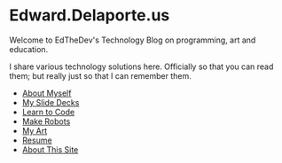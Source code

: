 # Edward.Delaporte.us

Welcome to EdTheDev's Technology Blog on programming, art and education.

I share various technology solutions here. Officially so that you can read them; but really just so that I can remember them.

- [About Myself](/me)
- [My Slide Decks](/slides)
- [Learn to Code](/learn2code)
- [Make Robots](/robots)
- [My Art](/art)
- [Resume](/resume)
- [About This Site](learn2code/aboutSite.html)
